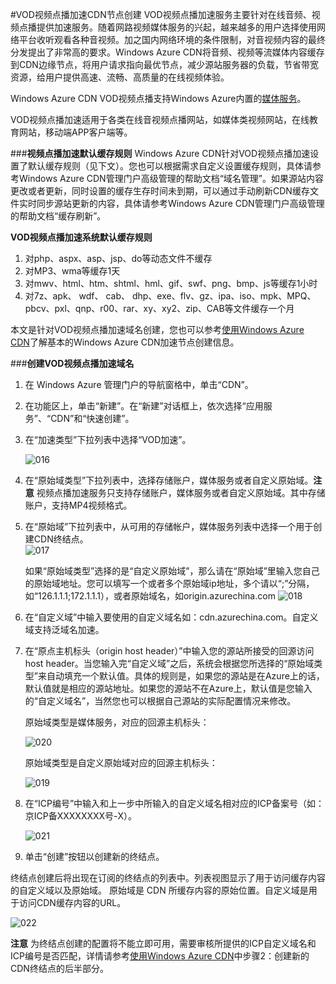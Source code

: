 #VOD视频点播加速CDN节点创建
VOD视频点播加速服务主要针对在线音频、视频点播提供加速服务。随着网路视频媒体服务的兴起，越来越多的用户选择使用网络平台收听观看各种音视频。加之国内网络环境的条件限制，对音视频内容的最终分发提出了非常高的要求。Windows Azure CDN将音频、视频等流媒体内容缓存到CDN边缘节点，将用户请求指向最优节点，减少源站服务器的负载，节省带宽资源，给用户提供高速、流畅、高质量的在线视频体验。

Windows Azure CDN VOD视频点播支持Windows Azure内置的[媒体服务](http://www.windowsazure.cn/home/features/media-services/)。

VOD视频点播加速适用于各类在线音视频点播网站，如媒体类视频网站，在线教育网站，移动端APP客户端等。

###**视频点播加速默认缓存规则**
Windows Azure CDN针对VOD视频点播加速设置了默认缓存规则（见下文）。您也可以根据需求自定义设置缓存规则，具体请参考Windows Azure CDN管理门户高级管理的帮助文档“域名管理”。如果源站内容更改或者更新，同时设置的缓存生存时间未到期，可以通过手动刷新CDN缓存文件实时同步源站更新的内容，具体请参考Windows Azure CDN管理门户高级管理的帮助文档“缓存刷新”。

**VOD视频点播加速系统默认缓存规则**

1. 对php、aspx、asp、jsp、do等动态文件不缓存
2. 对MP3、wma等缓存1天
3. 对mwv、html、htm、shtml、hml、gif、swf、png、bmp、js等缓存1小时
4. 对7z、apk、 wdf、 cab、 dhp、exe、flv、gz、ipa、iso、mpk、MPQ、pbcv、pxl、qnp、r00、rar、xy、xy2、zip、CAB等文件缓存一个月
      
本文是针对VOD视频点播加速域名创建，您也可以参考[使用Windows Azure CDN](http://www.windowsazure.cn/documentation/articles/cdn-how-to-use/)了解基本的Windows Azure CDN加速节点创建信息。

###**创建VOD视频点播加速域名**

1. 在 Windows Azure 管理门户的导航窗格中，单击“CDN”。
2. 在功能区上，单击“新建”。在“新建”对话框上，依次选择“应用服务”、“CDN”和“快速创建”。
3. 在“加速类型”下拉列表中选择“VOD加速”。

    ![016](images/016.png)

4. 在“原始域类型”下拉列表中，选择存储账户，媒体服务或者自定义原始域。**注意** 视频点播加速服务只支持存储账户，媒体服务或者自定义原始域。其中存储账户，支持MP4视频格式。
5. 在“原始域”下拉列表中，从可用的存储帐户，媒体服务列表中选择一个用于创建CDN终结点。  
    ![017](images/017.png)

    如果“原始域类型”选择的是“自定义原始域”，那么请在“原始域”里输入您自己的原始域地址。您可以填写一个或者多个原始域ip地址，多个请以“;”分隔，如“126.1.1.1;172.1.1.1），或者原始域名，如origin.azurechina.com
    ![018](images/018.png)

6. 在“自定义域”中输入要使用的自定义域名如：cdn.azurechina.com。自定义域支持泛域名加速。
7. 在“原点主机标头（origin host header）”中输入您的源站所接受的回源访问host header。当您输入完“自定义域”之后，系统会根据您所选择的“原始域类型”来自动填充一个默认值。具体的规则是，如果您的源站是在Azure上的话，默认值就是相应的源站地址。如果您的源站不在Azure上，默认值是您输入的“自定义域名”，当然您也可以根据自己源站的实际配置情况来修改。

    原始域类型是媒体服务，对应的回源主机标头：

    ![020](images/020.png)  
    
    原始域类型是自定义原始域对应的回源主机标头：

    ![019](images/019.png)
    
      
8. 在“ICP编号”中输入和上一步中所输入的自定义域名相对应的ICP备案号（如：京ICP备XXXXXXXX号-X）。
     
    ![021](images/021.png) 

9. 单击“创建”按钮以创建新的终结点。

终结点创建后将出现在订阅的终结点的列表中。列表视图显示了用于访问缓存内容的自定义域以及原始域。
原始域是 CDN 所缓存内容的原始位置。自定义域是用于访问CDN缓存内容的URL。

   ![022](images/022.png)

**注意** 为终结点创建的配置将不能立即可用，需要审核所提供的ICP自定义域名和ICP编号是否匹配，详情请参考[使用Windows Azure CDN](http://www.windowsazure.cn/documentation/articles/cdn-how-to-use/)中步骤2：创建新的CDN终结点的后半部分。

